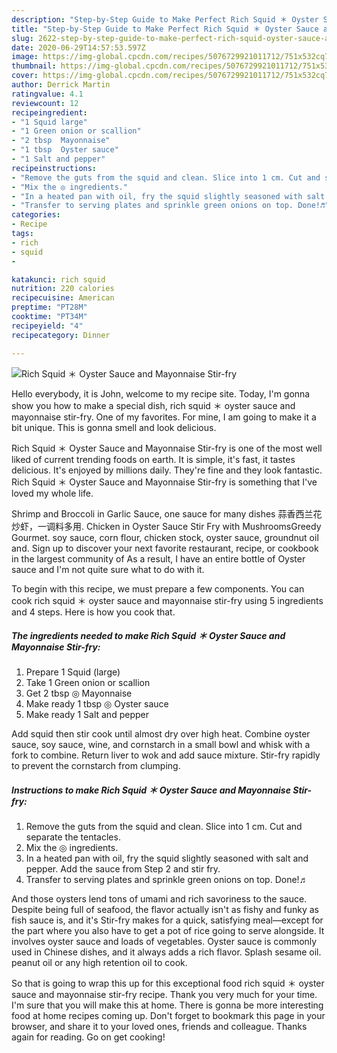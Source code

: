 ```yaml
---
description: "Step-by-Step Guide to Make Perfect Rich Squid ＊ Oyster Sauce and Mayonnaise Stir-fry"
title: "Step-by-Step Guide to Make Perfect Rich Squid ＊ Oyster Sauce and Mayonnaise Stir-fry"
slug: 2622-step-by-step-guide-to-make-perfect-rich-squid-oyster-sauce-and-mayonnaise-stir-fry
date: 2020-06-29T14:57:53.597Z
image: https://img-global.cpcdn.com/recipes/5076729921011712/751x532cq70/rich-squid-＊-oyster-sauce-and-mayonnaise-stir-fry-recipe-main-photo.jpg
thumbnail: https://img-global.cpcdn.com/recipes/5076729921011712/751x532cq70/rich-squid-＊-oyster-sauce-and-mayonnaise-stir-fry-recipe-main-photo.jpg
cover: https://img-global.cpcdn.com/recipes/5076729921011712/751x532cq70/rich-squid-＊-oyster-sauce-and-mayonnaise-stir-fry-recipe-main-photo.jpg
author: Derrick Martin
ratingvalue: 4.1
reviewcount: 12
recipeingredient:
- "1 Squid large"
- "1 Green onion or scallion"
- "2 tbsp  Mayonnaise"
- "1 tbsp  Oyster sauce"
- "1 Salt and pepper"
recipeinstructions:
- "Remove the guts from the squid and clean. Slice into 1 cm. Cut and separate the tentacles."
- "Mix the ◎ ingredients."
- "In a heated pan with oil, fry the squid slightly seasoned with salt and pepper. Add the sauce from Step 2 and stir fry."
- "Transfer to serving plates and sprinkle green onions on top. Done!♬"
categories:
- Recipe
tags:
- rich
- squid
- 

katakunci: rich squid  
nutrition: 220 calories
recipecuisine: American
preptime: "PT28M"
cooktime: "PT34M"
recipeyield: "4"
recipecategory: Dinner

---
```



![Rich Squid ＊ Oyster Sauce and Mayonnaise Stir-fry](https://img-global.cpcdn.com/recipes/5076729921011712/751x532cq70/rich-squid-＊-oyster-sauce-and-mayonnaise-stir-fry-recipe-main-photo.jpg)

Hello everybody, it is John, welcome to my recipe site. Today, I'm gonna show you how to make a special dish, rich squid ＊ oyster sauce and mayonnaise stir-fry. One of my favorites. For mine, I am going to make it a bit unique. This is gonna smell and look delicious.

Rich Squid ＊ Oyster Sauce and Mayonnaise Stir-fry is one of the most well liked of current trending foods on earth. It is simple, it's fast, it tastes delicious. It's enjoyed by millions daily. They're fine and they look fantastic. Rich Squid ＊ Oyster Sauce and Mayonnaise Stir-fry is something that I've loved my whole life.

Shrimp and Broccoli in Garlic Sauce, one sauce for many dishes 蒜香西兰花炒虾，一调料多用. Chicken in Oyster Sauce Stir Fry with MushroomsGreedy Gourmet. soy sauce, corn flour, chicken stock, oyster sauce, groundnut oil and. Sign up to discover your next favorite restaurant, recipe, or cookbook in the largest community of As a result, I have an entire bottle of Oyster sauce and I&#39;m not quite sure what to do with it.


To begin with this recipe, we must prepare a few components. You can cook rich squid ＊ oyster sauce and mayonnaise stir-fry using 5 ingredients and 4 steps. Here is how you cook that.

<!--inarticleads1-->

##### The ingredients needed to make Rich Squid ＊ Oyster Sauce and Mayonnaise Stir-fry:

1. Prepare 1 Squid (large)
1. Take 1 Green onion or scallion
1. Get 2 tbsp ◎ Mayonnaise
1. Make ready 1 tbsp ◎ Oyster sauce
1. Make ready 1 Salt and pepper


Add squid then stir cook until almost dry over high heat. Combine oyster sauce, soy sauce, wine, and cornstarch in a small bowl and whisk with a fork to combine. Return liver to wok and add sauce mixture. Stir-fry rapidly to prevent the cornstarch from clumping. 

<!--inarticleads2-->

##### Instructions to make Rich Squid ＊ Oyster Sauce and Mayonnaise Stir-fry:

1. Remove the guts from the squid and clean. Slice into 1 cm. Cut and separate the tentacles.
1. Mix the ◎ ingredients.
1. In a heated pan with oil, fry the squid slightly seasoned with salt and pepper. Add the sauce from Step 2 and stir fry.
1. Transfer to serving plates and sprinkle green onions on top. Done!♬


And those oysters lend tons of umami and rich savoriness to the sauce. Despite being full of seafood, the flavor actually isn&#39;t as fishy and funky as fish sauce is, and it&#39;s Stir-fry makes for a quick, satisfying meal—except for the part where you also have to get a pot of rice going to serve alongside. It involves oyster sauce and loads of vegetables. Oyster sauce is commonly used in Chinese dishes, and it always adds a rich flavor. Splash sesame oil. peanut oil or any high retention oil to cook. 

So that is going to wrap this up for this exceptional food rich squid ＊ oyster sauce and mayonnaise stir-fry recipe. Thank you very much for your time. I'm sure that you will make this at home. There is gonna be more interesting food at home recipes coming up. Don't forget to bookmark this page in your browser, and share it to your loved ones, friends and colleague. Thanks again for reading. Go on get cooking!
